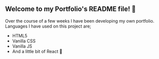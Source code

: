 ## Welcome to my Portfolio's README file! 🤩

Over the course of a few weeks I have been developing my own portfolio. <br>
Languages I have used on this project are;
- HTML5
- Vanilla CSS
- Vanilla JS
- And a little bit of React 🤏


